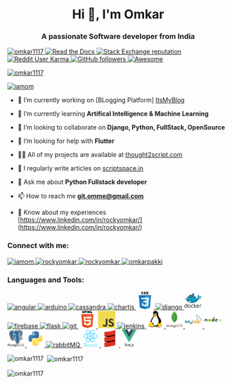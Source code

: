 <h1 align="center">Hi 👋, I'm Omkar</h1>
<h3 align="center">A passionate Software developer from India</h3>

<p align="left">
  <a href="https://github.com/MacroPower/MacroPower">
    <img 
        src="https://komarev.com/ghpvc/?username=omkar1117&label=Profile%20views&color=0e75b6&style=flat" alt="omkar1117"
    />
  </a>
  <a href="https://macropower.readthedocs.io/en/latest">
    <img alt="Read the Docs" src="https://img.shields.io/readthedocs/macropower?logo=read-the-docs">
  </a>
  <a href="https://stackoverflow.com/users/4868262">
    <img alt="Stack Exchange reputation" 
    src="https://img.shields.io/stackexchange/stackoverflow/r/4868262?color=orange&label=reputation&logo=stackoverflow">
  </a>
  <a href="https://reddit.com/u/macropower">
    <img alt="Reddit User Karma" 
        src="https://img.shields.io/reddit/user-karma/combined/macropower?label=karma&logo=reddit"
    >
  </a>
  <a href="https://github.com/MacroPower?tab=followers">
    <img alt="GitHub followers" 
        src="https://img.shields.io/github/followers/MacroPower?color=green&logo=github"
    >
  </a>
  <a href="https://github.com/abhisheknaiidu/awesome-github-profile-readme">
    <img alt="Awesome" src="https://awesome.re/mentioned-badge.svg">
  </a>
</p>

<p align="left">
    <a href="https://github.com/ryo-ma/github-profile-trophy">
        <img
            src="https://github-profile-trophy.vercel.app/?username=omkar1117"
            alt="omkar1117"
        />
    </a>
</p>

<p align="left">
    <a href="https://twitter.com/omkar1117" target="blank">
        <img src="https://img.shields.io/twitter/follow/iamom?logo=twitter&style=for-the-badge" alt="iamom" />
    </a>
</p>

- 🔭 I’m currently working on [BLogging Platform] <a href="itsmyblog.in">ItsMyBlog</a>

- 🌱 I’m currently learning **Artifical Intelligence & Machine Learning**

- 👯 I’m looking to collaborate on **Django, Python, FullStack, OpenSource**

- 🤝 I’m looking for help with **Flutter**

- 👨‍💻 All of my projects are available at [thought2script.com](thought2script.com)

- 📝 I regularly write articles on [scriptspace.in](scriptspace.in)

- 💬 Ask me about **Python Fullstack developer**

- 📫 How to reach me **git.omme@gmail.com**

- 📄 Know about my experiences [https://www.linkedin.com/in/rockyomkar/]
      (https://www.linkedin.com/in/rockyomkar/)

<h3 align="left">Connect with me:</h3>
<p align="left">
    <a href="https://twitter.com/iamom" target="blank">
        <img align="center" src="https://raw.githubusercontent.com/rahuldkjain/github-profile-readme-generator/master/src/images/icons/Social/twitter.svg" alt="iamom" height="30" width="40" />
    </a>
    <a href="https://linkedin.com/in/rockyomkar" target="blank">
        <img
            align="center"
            src="https://raw.githubusercontent.com/rahuldkjain/github-profile-readme-generator/master/src/images/icons/Social/linked-in-alt.svg"
            alt="rockyomkar"
            height="30"
            width="40"
        />
    </a>
    <a href="https://fb.com/rockyomkar" target="blank">
        <img
            align="center"
            src="https://raw.githubusercontent.com/rahuldkjain/github-profile-readme-generator/master/src/images/icons/Social/facebook.svg"
            alt="rockyomkar"
            height="30"
            width="40"
        />
    </a>
    <a href="https://instagram.com/omkarpakki" target="blank">
        <img align="center" src="https://raw.githubusercontent.com/rahuldkjain/github-profile-readme-generator/master/src/images/icons/Social/instagram.svg"
        alt="omkarpakki" height="30" width="40" />
    </a>
</p>

<h3 align="left">Languages and Tools:</h3>
<p align="left">
    <a href="https://angular.io" target="_blank" rel="noreferrer">
        <img
            src="https://angular.io/assets/images/logos/angular/angular.svg"
            alt="angular"
            width="40"
            height="40"
        />
    </a> 
    <a href="https://www.arduino.cc/" target="_blank" rel="noreferrer"> 
        <img
            src="https://cdn.worldvectorlogo.com/logos/arduino-1.svg"
            alt="arduino"
            width="40"
            height="40"
        />
    </a> 
    <a href="https://cassandra.apache.org/" target="_blank" rel="noreferrer">
        <img
            src="https://www.vectorlogo.zone/logos/apache_cassandra/apache_cassandra-icon.svg" alt="cassandra"
            width="40"
            height="40"
        />
    </a> 
    <a href="https://www.chartjs.org" target="_blank" rel="noreferrer">
        <img src="https://www.chartjs.org/media/logo-title.svg" alt="chartjs" width="40" height="40"/>
    </a> 
    <a href="https://www.w3schools.com/css/" target="_blank" rel="noreferrer">
        <img
            src="https://raw.githubusercontent.com/devicons/devicon/master/icons/css3/css3-original-wordmark.svg"
            alt="css3"
            width="40"
            height="40"
        />
    </a> 
    <a href="https://www.djangoproject.com/" target="_blank" rel="noreferrer">
        <img
            src="https://cdn.worldvectorlogo.com/logos/django.svg"
            alt="django"
            width="40"
            height="40"
        />
    </a> 
    <a href="https://www.docker.com/" target="_blank" rel="noreferrer">
        <img
            src="https://raw.githubusercontent.com/devicons/devicon/master/icons/docker/docker-original-wordmark.svg"
            alt="docker"
            width="40"
            height="40"
        />
    </a>
    <a href="https://firebase.google.com/" target="_blank" rel="noreferrer">
        <img
            src="https://www.vectorlogo.zone/logos/firebase/firebase-icon.svg"
            alt="firebase"
            width="40"
            height="40"
        />
    </a>
    <a href="https://flask.palletsprojects.com/" target="_blank" rel="noreferrer">
        <img 
            src="https://www.vectorlogo.zone/logos/pocoo_flask/pocoo_flask-icon.svg"
            alt="flask"
            width="40"
            height="40"
        />
    </a>
    <a href="https://git-scm.com/" target="_blank" rel="noreferrer">
        <img
            src="https://www.vectorlogo.zone/logos/git-scm/git-scm-icon.svg"
            alt="git"
            width="40"
            height="40"
        />
    </a>
    <a href="https://www.w3.org/html/" target="_blank" rel="noreferrer"> <img src="https://raw.githubusercontent.com/devicons/devicon/master/icons/html5/html5-original-wordmark.svg" alt="html5" width="40" height="40"/>
    </a>
    <a href="https://developer.mozilla.org/en-US/docs/Web/JavaScript" target="_blank" rel="noreferrer">
        <img
            src="https://raw.githubusercontent.com/devicons/devicon/master/icons/javascript/javascript-original.svg" alt="javascript" width="40" height="40"
        />
    </a>
    <a href="https://www.jenkins.io" target="_blank" rel="noreferrer">
        <img
            src="https://www.vectorlogo.zone/logos/jenkins/jenkins-icon.svg"
            alt="jenkins" width="40" height="40"
        />
    </a>
    <a href="https://www.linux.org/" target="_blank" rel="noreferrer">
        <img
        src="https://raw.githubusercontent.com/devicons/devicon/master/icons/linux/linux-original.svg" alt="linux" width="40" height="40"
    />
    </a>
    <a href="https://www.mongodb.com/" target="_blank" rel="noreferrer">
        <img src="https://raw.githubusercontent.com/devicons/devicon/master/icons/mongodb/mongodb-original-wordmark.svg" alt="mongodb" width="40" height="40"/>
    </a>
    <a href="https://www.mysql.com/" target="_blank" rel="noreferrer">
        <img src="https://raw.githubusercontent.com/devicons/devicon/master/icons/mysql/mysql-original-wordmark.svg" alt="mysql" width="40" height="40"/>
    </a>
    <a href="https://nodejs.org" target="_blank" rel="noreferrer">
        <img src="https://raw.githubusercontent.com/devicons/devicon/master/icons/nodejs/nodejs-original-wordmark.svg" alt="nodejs" width="40" height="40"
        />
    </a>
    <a href="https://www.postgresql.org" target="_blank" rel="noreferrer">
        <img src="https://raw.githubusercontent.com/devicons/devicon/master/icons/postgresql/postgresql-original-wordmark.svg" alt="postgresql" width="40" height="40"
        />
    </a>
    <a href="https://www.python.org" target="_blank" rel="noreferrer">
        <img src="https://raw.githubusercontent.com/devicons/devicon/master/icons/python/python-original.svg" alt="python" width="40" height="40"/>
    </a>
    <a href="https://www.rabbitmq.com" target="_blank" rel="noreferrer">
        <img src="https://www.vectorlogo.zone/logos/rabbitmq/rabbitmq-icon.svg" alt="rabbitMQ" width="40" height="40"/>
    </a>
    <a href="https://reactjs.org/" target="_blank" rel="noreferrer"> <img src="https://raw.githubusercontent.com/devicons/devicon/master/icons/react/react-original-wordmark.svg" alt="react" width="40" height="40"/>
    </a>
    <a href="https://www.scala-lang.org" target="_blank" rel="noreferrer"> <img src="https://raw.githubusercontent.com/devicons/devicon/master/icons/scala/scala-original.svg" alt="scala" width="40" height="40"/>
    </a>
    <a href="https://vuejs.org/" target="_blank" rel="noreferrer"> <img src="https://raw.githubusercontent.com/devicons/devicon/master/icons/vuejs/vuejs-original-wordmark.svg" alt="vuejs" width="40" height="40"/>
    </a>
</p>

<p>
    <img
        align="left"
        src="https://github-readme-stats.vercel.app/api/top-langs?username=omkar1117&show_icons=true&locale=en&layout=compact"
        alt="omkar1117"
    />
    &nbsp;
    <img
        align="center"
        src="https://github-readme-stats.vercel.app/api?username=omkar1117&show_icons=true&locale=en" alt="omkar1117"
    />
</p>

<p>
    <img 
        align="center" 
        src="https://github-readme-streak-stats.herokuapp.com/?user=omkar1117&" 
        alt="omkar1117"
    />
</p>
